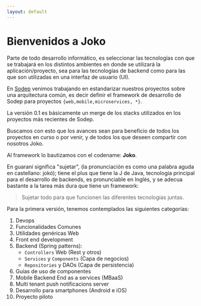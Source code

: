```yaml
---
layout: default
---
```


Bienvenidos a Joko
===================

Parte de todo desarrollo informático, es seleccionar las tecnologías con que se trabajará en los distintos ambientes en donde se utilizará la aplicación/proyecto, sea para las tecnologías de backend como para las que son utilizadas en una interfaz de usuario (UI). 

En [Sodep](http://www.sodep.com.py) venimos trabajando en  estandarizar nuestros proyectos sobre una arquitectura común, es decir definir el framework de desarrollo de Sodep para proyectos `{web,mobile,microservices, *}`.

La versión 0.1 es básicamente un merge de los stacks utilizados en los proyectos más recientes de Sodep.

Buscamos con esto que los avances sean para beneficio de todos los proyectos en curso o por venir, y de todos los que deseen compartir con nosotros Joko.

Al framework lo bautizamos con el codename: **Joko**.

En guaraní significa "sujetar", (la pronunciación es como una palabra aguda en castellano: jokó);  tiene el plus que tiene la J de Java, tecnología principal para el desarrollo de backends,  es pronunciable en Inglés, y se adecua bastante a la tarea más dura que tiene un framework:

>Sujetar todo para que funcionen las diferentes tecnologías juntas.

Para la primera versión, tenemos contemplados las siguientes categorías:

 1. Devops
 2. Funcionalidades Comunes
 3. Utilidades genéricas Web
 4. Front end development
 5. Backend (Spring patterns): 
	 - `Controllers` Web (Rest y otros)
	 - `Services` y `Components` (Capa de negocios)
	 - `Repositories` y DAOs (Capa de persistencia)
 6. Guías de uso de componentes
 7. Mobile Backend End as a services (MBaaS)
 8. Multi tenant push notificacions server
 9. Desarrollo para smartphones (Android e iOS)
 10. Proyecto piloto

